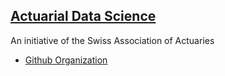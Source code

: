 
## [Actuarial Data Science](https://actuarialdatascience.org/)
An initiative of the Swiss Association of Actuaries
- [Github Organization](https://github.com/actuarial-data-science)



